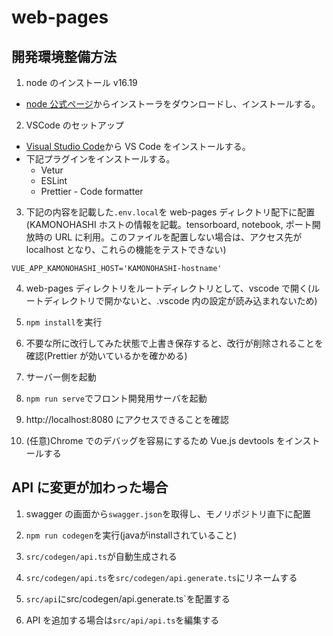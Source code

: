 # web-pages

## 開発環境整備方法

1. node のインストール v16.19

- [node 公式ページ](https://nodejs.org/ja/download/)からインストーラをダウンロードし、インストールする。

2. VSCode のセットアップ

- [Visual Studio Code](https://azure.microsoft.com/ja-jp/products/visual-studio-code/)から VS Code をインストールする。
- 下記プラグインをインストールする。
  - Vetur
  - ESLint
  - Prettier - Code formatter

3. 下記の内容を記載した`.env.local`を web-pages ディレクトリ配下に配置(KAMONOHASHI ホストの情報を記載。tensorboard, notebook, ポート開放時の URL に利用。このファイルを配置しない場合は、アクセス先が localhost となり、これらの機能をテストできない)

```
VUE_APP_KAMONOHASHI_HOST='KAMONOHASHI-hostname'
```

4. web-pages ディレクトリをルートディレクトリとして、vscode で開く(ルートディレクトリで開かないと、.vscode 内の設定が読み込まれないため)

5. `npm install`を実行

6. 不要な所に改行してみた状態で上書き保存すると、改行が削除されることを確認(Prettier が効いているかを確かめる)

7. サーバー側を起動

8. `npm run serve`でフロント開発用サーバを起動

9. http://localhost:8080 にアクセスできることを確認

10. (任意)Chrome でのデバッグを容易にするため Vue.js devtools をインストールする

## API に変更が加わった場合

1. swagger の画面から`swagger.json`を取得し、モノリポジトリ直下に配置

2. `npm run codegen`を実行(javaがinstallされていること)

3. `src/codegen/api.ts`が自動生成される

4. `src/codegen/api.ts`を`src/codegen/api.generate.ts`にリネームする

5. `src/api`にsrc/codegen/api.generate.ts`を配置する

6. API を追加する場合は`src/api/api.ts`を編集する
